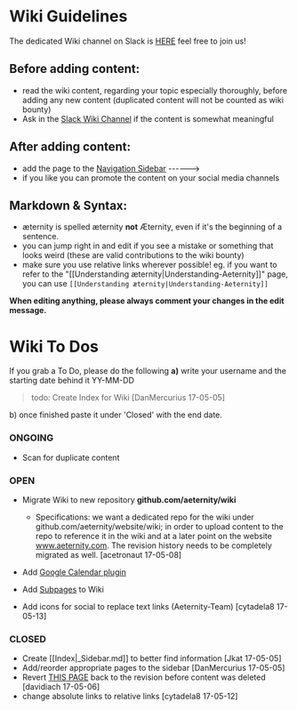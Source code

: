# Wiki Guidelines
The dedicated Wiki channel on Slack is [HERE](https://aeternity.slack.com/messages/C59BALQCE/details/) feel free to join us!

## Before **adding** content:
* read the wiki content, regarding your topic especially thoroughly, before adding any new content (duplicated content will not be counted as wiki bounty)
* Ask in the [Slack Wiki Channel](https://aeternity.slack.com/messages/C59BALQCE/details/) if the content is somewhat meaningful 

## After **adding** content:
* add the page to the [Navigation Sidebar](_Sidebar.md/) ------>
* if you like you can promote the content on your social media channels

## Markdown & Syntax:
* æternity is spelled æternity **not** Æternity, even if it's the beginning of a sentence.
* you can jump right in and edit if you see a mistake or something that looks weird (these are valid contributions to the wiki bounty)
* make sure you use relative links wherever possible! eg. if you want to refer to the "[[Understanding æternity|Understanding-Aeternity]]" page, you can use `[[Understanding æternity|Understanding-Aeternity]]`

**When editing anything, please always comment your changes in the edit message.**

# Wiki To Dos
If you grab a To Do, please do the following **a)** write your username and the starting date behind it YY-MM-DD
> todo: Create Index for Wiki [DanMercurius 17-05-05]

b) once finished paste it under 'Closed' with the end date.

### ONGOING
* Scan for duplicate content

### OPEN
* Migrate Wiki to new repository **github.com/aeternity/wiki**
  * Specifications: we want a dedicated repo for the wiki under github.com/aeternity/website/wiki; in order to upload content to the repo to reference it in the wiki and at a later point on the website www.aeternity.com. The revision history needs to be completely migrated as well. [acetronaut 17-05-08]
      
* Add [Google Calendar plugin](Idea-Box#google-calendar-plug-in)
* Add [Subpages](Idea-Box#subpages) to Wiki
* Add icons for social to replace text links (Aeternity-Team) [cytadela8 17-05-13]

### CLOSED
* Create [[Index|_Sidebar.md]] to better find information [Jkat 17-05-05]
* Add/reorder appropriate pages to the sidebar [DanMercurius 17-05-05]
* Revert [THIS PAGE](Understanding-Aeternity) back to the revision before content was deleted [davidiach 17-05-06]
* change absolute links to relative links [cytadela8 17-05-12]
